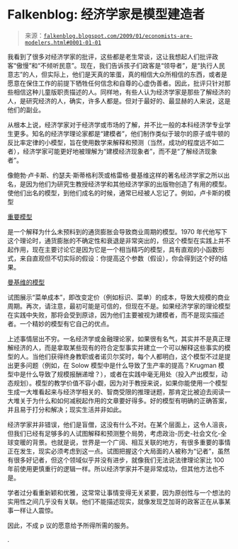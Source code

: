 <!--yml

分类：未分类

日期：2024 年 05 月 12 日 22:36:08

-->

# Falkenblog: 经济学家是模型建造者

> 来源：[`falkenblog.blogspot.com/2009/01/economists-are-modelers.html#0001-01-01`](http://falkenblog.blogspot.com/2009/01/economists-are-modelers.html#0001-01-01)

我看到了很多对经济学家的批评，这些都是老生常谈，这让我想起人们批评政客“傲慢”和“不倾听民意”。现在，我们告诉孩子们政客是“领导者”，是“执行人民意志”的人，但实际上，他们是天真的笨蛋，真的相信大众所相信的东西，或者是愿意在保住工作的前提下牺牲任何信念和自尊的心虚伪善者。因此，批评只针对那些相信这种儿童版职责描述的人。同样地，有些人认为经济学家是那些了解经济的人，是研究经济的人，确实，许多人都是。但对于最好的、最显赫的人来说，这是他们的副业。

从根本上说，经济学家对于经济学或市场的了解，并不比一般的本科经济学专业学生更多。知名的经济学理论家都是“建模者”，他们制作类似于玻尔的原子或牛顿的反比率定律的小模型，旨在使用数学来解释和预测（当然，成功的程度远不如二者），经济学家可能更好地被理解为“建模经济现象者”，而不是“了解经济现象者”。

像鲍勃·卢卡斯、约瑟夫·斯蒂格利茨或格雷格·曼基维这样的著名经济学家之所以出名，是因为他们为研究生教授经济学和其他经济学家的出版物创造了有用的模型。使他们出名的模型，到他们成名的时候，通常已经被人忘记了。例如，卢卡斯的模型

[重要模型](http://en.wikipedia.org/wiki/Lucas-Islands_model)

是一个解释为什么未预料到的通货膨胀会导致商业周期的模型。1970 年代他写下这个理论时，通货膨胀的不确定性和衰退是非常突出的，但这个模型在实践上并不起作用，现在主要讨论它是因为它是一个相当精巧的模型，具有直观的小函数形式，来自直观但不切实际的假设：你提高这个参数（假设），你会得到这个好的结果。

[曼基维的模型](http://www.economics.harvard.edu/faculty/mankiw/files/Small_Menu_Costs.pdf)

试图展示“菜单成本”，即改变定价（例如标识、菜单）的成本，导致大规模的商业周期。再次，请注意，最初可能是可信的，但现在不是。如果经济学家的理论模型在实践中失败，那将会受到原谅，因为他们主要被视为建模者，而不是现实描述者。一个精妙的模型有它自己的优点。

上述事情层出不穷。一名经济学或金融理论家，如果很有名气，其实并不是真正理解经济的人，而是拿取某些现有的符合定型事实并建立一个可以解释这些事实的模型的人。当他们获得终身教职或者诺贝尔奖时，每个人都明白，这个模型不过是提出更多问题（例如，在 Solow 模型中是什么导致了生产率的提高？Krugman 模型中是什么导致了规模报酬递增？），或者在实践中毫无用处（投入产出模型，动态规划）。模型的教学价值不容小觑，因为对于教授来说，如果你能使用一个模型生成一大堆看起来与经济学相关的、智商受限的推理谜题，那肯定比被迫去阅读一大堆关于为什么和如何减税起作用的文章要好得多。好的模型有明确的正确答案，并且易于打分和解决；现实生活并非如此。

经济学家并非错误，他们是盲僧，这没有什么不对。在某个层面上，这令人沮丧，但我们已经有足够多的人试图解释和预测整个局势，考虑政治-历史-社会文化-全球变暖的背景。也就是说，世界是一个广阔、相互关联的地方，有很多重要的事情正在发生，现实必须考虑到这一点。试图把握这个大局面的人被称为“记者”，虽然有很多好记者，但这个领域似乎并没有进步，就像我们无法说法律理论家比 100 年前使用更慎重行的逻辑一样。所以经济学家并不是非常成功，但其他方法也不是。

学者过分看重新颖和优雅，这常常让事情变得无关紧要，因为原创性与一个想法的实用性之间几乎没有关联。他们不能描述现实，就像发现芝加哥的政客正在从事某事一样让人震惊。

因此，不成 p 议的愿意给予所得所需的服务。

.

